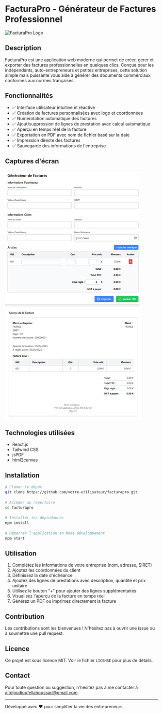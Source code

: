 # FacturaPro - Générateur de Factures Professionnel

![FacturaPro Logo](https://via.placeholder.com/150x50.png?text=FacturaPro)

## Description

FacturaPro est une application web moderne qui permet de créer, gérer et exporter des factures professionnelles en quelques clics. Conçue pour les indépendants, auto-entrepreneurs et petites entreprises, cette solution simple mais puissante vous aide à générer des documents commerciaux conformes aux normes françaises.

## Fonctionnalités

- ✅ Interface utilisateur intuitive et réactive
- ✅ Création de factures personnalisées avec logo et coordonnées
- ✅ Numérotation automatique des factures
- ✅ Ajout/suppression de lignes de prestation avec calcul automatique
- ✅ Aperçu en temps réel de la facture
- ✅ Exportation en PDF avec nom de fichier basé sur la date
- ✅ Impression directe des factures
- ✅ Sauvegarde des informations de l'entreprise

## Captures d'écran

![Aperçu de l'application](Capture.png)

## Technologies utilisées

- React.js
- Tailwind CSS
- jsPDF
- html2canvas

## Installation

```bash
# Cloner le dépôt
git clone https://github.com/votre-utilisateur/facturapro.git

# Accéder au répertoire
cd facturapro

# Installer les dépendances
npm install

# Démarrer l'application en mode développement
npm start
```

## Utilisation

1. Complétez les informations de votre entreprise (nom, adresse, SIRET)
2. Ajoutez les coordonnées du client
3. Définissez la date d'échéance
4. Ajoutez des lignes de prestations avec description, quantité et prix unitaire
5. Utilisez le bouton "+" pour ajouter des lignes supplémentaires
6. Visualisez l'aperçu de la facture en temps réel
7. Générez un PDF ou imprimez directement la facture

## Contribution

Les contributions sont les bienvenues ! N'hésitez pas à ouvrir une issue ou à soumettre une pull request.

## Licence

Ce projet est sous licence MIT. Voir le fichier `LICENSE` pour plus de détails.

## Contact

Pour toute question ou suggestion, n'hésitez pas à me contacter à [aitdjoudioufellaboussad@gmail.com](mailto:votre-email@exemple.com).

---

Développé avec ❤️ pour simplifier la vie des entrepreneurs.